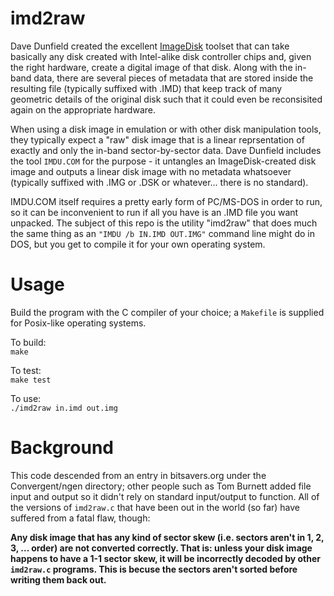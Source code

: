 # imd2raw
Dave Dunfield created the excellent [ImageDisk](http://dunfield.classiccmp.org/img/index.htm)
toolset that can take basically any disk created with Intel-alike disk controller chips and, given
the right hardware, create a digital image of that disk.
Along with the in-band data, there are several pieces of metadata that are stored inside the resulting
file (typically suffixed with .IMD) that keep track of many geometric details of the original disk such 
that it could even be reconsisited again on the appropriate hardware.

When using a disk image in emulation or with other disk manipulation tools, they typically expect a "raw"
disk image that is a linear reprsentation of exactly and only the in-band sector-by-sector data.
Dave Dunfield includes the tool `IMDU.COM` for the purpose - it untangles an ImageDisk-created disk image 
and outputs a linear disk image with no metadata whatsoever (typically suffixed with .IMG or .DSK or
whatever... there is no standard).

IMDU.COM itself requires a pretty early form of PC/MS-DOS in order to run, so it can be inconvenient to 
run if all you have is an .IMD file you want unpacked.  The subject of this repo is the utility "imd2raw" that 
does much the same thing as an `"IMDU /b IN.IMD OUT.IMG"` command line might do in DOS, but you get to 
compile it for your own operating system.

# Usage

Build the program with the C compiler of your choice; a `Makefile` is supplied for Posix-like operating
systems.

To build:  
`make`

To test:  
`make test`

To use:  
`./imd2raw in.imd out.img`

# Background
This code descended from an entry in bitsavers.org under the Convergent/ngen directory; other people 
such as Tom Burnett added file input and output so it didn't rely on standard input/output to function.
All of the versions of `imd2raw.c` that have been out in the world (so far) have suffered from a fatal
flaw, though:

**Any disk image that has any kind of sector skew (i.e. sectors aren't in 1, 2, 3, ... order) are not
converted correctly.  That is: unless your disk image happens to have a 1-1 sector skew, it will be
incorrectly decoded by other `imd2raw.c` programs.  This is becuse the sectors aren't sorted before 
writing them back out.**
